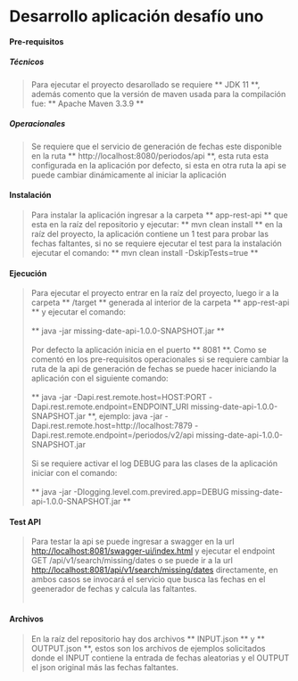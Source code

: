# Desarrollo aplicación desafío uno

#### Pre-requisitos
##### Técnicos 
> Para ejecutar el proyecto desarollado se requiere ** JDK 11 **, además comento que la versión de maven usada para la compilación fue: ** Apache Maven 3.3.9 **

##### Operacionales 
> Se requiere que el servicio de generación de fechas este disponible en la ruta ** http://localhost:8080/periodos/api **, esta ruta esta configurada en la aplicación por defecto, si esta en otra ruta la api se puede cambiar dinámicamente al iniciar la aplicación

#### Instalación
> Para instalar la aplicación ingresar a la carpeta ** app-rest-api ** que esta en la raíz del repositorio y  ejecutar:  ** mvn clean install ** en la raíz del proyecto, la aplicación contiene un 1 test para probar las fechas faltantes, si no se requiere ejecutar el test para la instalación ejecutar el comando: ** mvn clean install -DskipTests=true **

#### Ejecución
> Para ejecutar el proyecto entrar en la raíz del proyecto, luego ir a la carpeta ** /target ** generada al interior de la carpeta ** app-rest-api ** y ejecutar el comando: <br/><br/>
	** java -jar missing-date-api-1.0.0-SNAPSHOT.jar ** 
	<br/><br/>
Por defecto la aplicación inicia en el puerto ** 8081 **. Como se comentó en los pre-requisitos operacionales si se requiere cambiar la ruta de la api de generación de fechas se puede hacer iniciando la aplicación con el siguiente comando: <br/><br/>
	** java -jar -Dapi.rest.remote.host=HOST:PORT -Dapi.rest.remote.endpoint=ENDPOINT_URI missing-date-api-1.0.0-SNAPSHOT.jar  **, 
ejemplo: java -jar -Dapi.rest.remote.host=http://localhost:7879 -Dapi.rest.remote.endpoint=/periodos/v2/api
missing-date-api-1.0.0-SNAPSHOT.jar 
<br/><br/>
Si se requiere activar el log DEBUG para las clases de la aplicación iniciar con el comando: <br/><br/>
	** java -jar -Dlogging.level.com.previred.app=DEBUG missing-date-api-1.0.0-SNAPSHOT.jar ** 

#### Test API
> Para testar la api se puede ingresar a swagger en la url [http://localhost:8081/swagger-ui/index.html](http://localhost:8081/swagger-ui/index.html) y ejecutar el endpoint GET /api/v1/search/missing/dates o se puede ir a la url [http://localhost:8081/api/v1/search/missing/dates](http://localhost:8081/api/v1/search/missing/dates) directamente, en ambos casos se invocará el servicio que busca las fechas en el geenerador de fechas y calcula las faltantes. <br/><br/>

#### Archivos
> En la raíz del repositorio hay dos archivos ** INPUT.json ** y ** OUTPUT.json **, estos son los archivos de ejemplos solicitados donde el INPUT contiene la entrada de fechas aleatorias y el OUTPUT el json original más las fechas faltantes.
